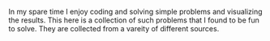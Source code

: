In my spare time I enjoy coding and solving simple problems and visualizing the results. This here is a collection of such problems that I found to be fun to solve. They are collected from a vareity of different sources.
